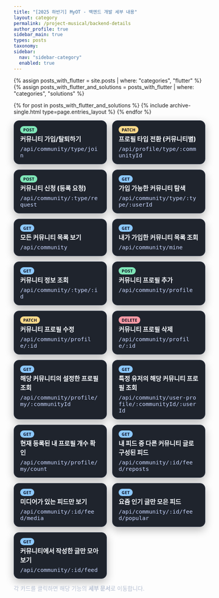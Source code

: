 ```yaml
---
title: "[2025 하반기] MyOT - 백엔드 개발 세부 내용"
layout: category
permalink: /project-musical/backend-details
author_profile: true
sidebar_main: true
types: posts
taxonomy:
sidebar:
  nav: "sidebar-category"
  enabled: true
---
```


{% assign posts_with_flutter = site.posts | where: "categories", "flutter" %}
{% assign posts_with_flutter_and_solutions = posts_with_flutter | where: "categories", "solutions" %}

{% for post in posts_with_flutter_and_solutions %}
  {% include archive-single.html type=page.entries_layout %}
{% endfor %}

<style>
/* 공통: 반투명/블러 제거 + 카드 가독성 강화 */
#backend-detail .feature-card {
  backdrop-filter: none !important;
  filter: none !important;
  background: #1f242d !important;
  border: 1px solid #3c4556 !important;
  border-radius: 14px;
  padding: 14px 16px;
  box-shadow: 0 8px 22px rgba(0,0,0,.28);
  transition: transform .12s ease, box-shadow .15s ease, border-color .15s ease, background .15s ease;
  display: block;
  text-decoration: none !important;
}
#backend-detail .feature-card:hover {
  transform: translateY(-2px);
  border-color: #55607a !important;
  background: #242b36 !important;
  box-shadow: 0 12px 28px rgba(0,0,0,.38);
}
#backend-detail .feature-title {
  color: #f4f7fb !important;
  font-weight: 800;
  margin-top: 2px;
  font-size: 1.02rem;
}
#backend-detail .feature-sub {
  color: #c9d7ff !important;
  margin-top: 6px;
  font: 500 .92rem ui-monospace, SFMono-Regular, Menlo, Consolas, monospace;
  word-break: break-all;
}

/* 뱃지 스타일 */
#backend-detail .feature-kicker {
  display: inline-block;
  padding: 4px 8px;
  border-radius: 999px;
  font: 700 11px/1 system-ui, -apple-system, Segoe UI, Roboto, Helvetica, Arial;
  letter-spacing: .03em;
  color: #0b1020 !important;
  border: 0 !important;
  background: #7fe5b7 !important; /* POST 기본 */
}
#backend-detail .feature-kicker.alt { background: #ffd98a !important; } /* PATCH */
#backend-detail .feature-kicker.danger { background: #ff9aa5 !important; } /* DELETE */
#backend-detail .feature-kicker.get { background: #8cc8ff !important; } /* GET */

/* 다크모드 전용 대비 강화 */
@media (prefers-color-scheme: dark) {
  #backend-detail .feature-card {
    background: #1e222b !important;
    border-color: #3d4352 !important;
    box-shadow: 0 10px 24px rgba(0,0,0,.35) !important;
  }
  #backend-detail .feature-card:hover {
    background: #242b36 !important;
    border-color: #505a6e !important;
    box-shadow: 0 14px 28px rgba(0,0,0,.42) !important;
  }
}

/* 레이아웃 */
.feature-grid {
  display: grid;
  gap: 14px;
  grid-template-columns: 1fr;
}
@media (min-width: 820px) {
  .feature-grid { grid-template-columns: 1fr 1fr; }
}
.feature-note {
  margin-top: 14px;
  color: #b8c2d4;
  font-size: .92rem;
}
</style>

<div id="backend-detail">

<div class="feature-grid">
  <a class="feature-card" href="/project-musical/backend/join-leave/">
    <div class="feature-kicker">POST</div>
    <div class="feature-title">커뮤니티 가입/탈퇴하기</div>
    <div class="feature-sub">/api/community/type/join</div>
  </a>

  <a class="feature-card" href="/SKT/main-project/backend/profile-switch/">
    <div class="feature-kicker alt">PATCH</div>
    <div class="feature-title">프로필 타입 전환 (커뮤니티별)</div>
    <div class="feature-sub">/api/profile/type/:communityId</div>
  </a>

  <a class="feature-card" href="/SKT/main-project/backend/request/">
    <div class="feature-kicker">POST</div>
    <div class="feature-title">커뮤니티 신청 (등록 요청)</div>
    <div class="feature-sub">/api/community/:type/request</div>
  </a>

  <a class="feature-card" href="/SKT/main-project/backend/discover/">
    <div class="feature-kicker get">GET</div>
    <div class="feature-title">가입 가능한 커뮤니티 탐색</div>
    <div class="feature-sub">/api/community/type/:type/:userId</div>
  </a>

  <a class="feature-card" href="/SKT/main-project/backend/all-list/">
    <div class="feature-kicker get">GET</div>
    <div class="feature-title">모든 커뮤니티 목록 보기</div>
    <div class="feature-sub">/api/community</div>
  </a>

  <a class="feature-card" href="/SKT/main-project/backend/my-list/">
    <div class="feature-kicker get">GET</div>
    <div class="feature-title">내가 가입한 커뮤니티 목록 조회</div>
    <div class="feature-sub">/api/community/mine</div>
  </a>

  <a class="feature-card" href="/SKT/main-project/backend/detail/">
    <div class="feature-kicker get">GET</div>
    <div class="feature-title">커뮤니티 정보 조회</div>
    <div class="feature-sub">/api/community/:type/:id</div>
  </a>

  <a class="feature-card" href="/SKT/main-project/backend/profile-create/">
    <div class="feature-kicker">POST</div>
    <div class="feature-title">커뮤니티 프로필 추가</div>
    <div class="feature-sub">/api/community/profile</div>
  </a>

  <a class="feature-card" href="/SKT/main-project/backend/profile-update/">
    <div class="feature-kicker alt">PATCH</div>
    <div class="feature-title">커뮤니티 프로필 수정</div>
    <div class="feature-sub">/api/community/profile/:id</div>
  </a>

  <a class="feature-card" href="/SKT/main-project/backend/profile-delete/">
    <div class="feature-kicker danger">DELETE</div>
    <div class="feature-title">커뮤니티 프로필 삭제</div>
    <div class="feature-sub">/api/community/profile/:id</div>
  </a>

  <a class="feature-card" href="/SKT/main-project/backend/profile-by-community/">
    <div class="feature-kicker get">GET</div>
    <div class="feature-title">해당 커뮤니티의 설정한 프로필 조회</div>
    <div class="feature-sub">/api/community/profile/my/:communityId</div>
  </a>

  <a class="feature-card" href="/SKT/main-project/backend/profile-by-user/">
    <div class="feature-kicker get">GET</div>
    <div class="feature-title">특정 유저의 해당 커뮤니티 프로필 조회</div>
    <div class="feature-sub">/api/community/user-profile/:communityId/:userId</div>
  </a>

  <a class="feature-card" href="/SKT/main-project/backend/profile-count/">
    <div class="feature-kicker get">GET</div>
    <div class="feature-title">현재 등록된 내 프로필 개수 확인</div>
    <div class="feature-sub">/api/community/profile/my/count</div>
  </a>

  <a class="feature-card" href="/SKT/main-project/backend/feed-reposts/">
    <div class="feature-kicker get">GET</div>
    <div class="feature-title">내 피드 중 다른 커뮤니티 글로 구성된 피드</div>
    <div class="feature-sub">/api/community/:id/feed/reposts</div>
  </a>

  <a class="feature-card" href="/SKT/main-project/backend/feed-media/">
    <div class="feature-kicker get">GET</div>
    <div class="feature-title">미디어가 있는 피드만 보기</div>
    <div class="feature-sub">/api/community/:id/feed/media</div>
  </a>

  <a class="feature-card" href="/SKT/main-project/backend/feed-popular/">
    <div class="feature-kicker get">GET</div>
    <div class="feature-title">요즘 인기 글만 모은 피드</div>
    <div class="feature-sub">/api/community/:id/feed/popular</div>
  </a>

  <a class="feature-card" href="/SKT/main-project/backend/feed-all/">
    <div class="feature-kicker get">GET</div>
    <div class="feature-title">커뮤니티에서 작성한 글만 모아보기</div>
    <div class="feature-sub">/api/community/:id/feed</div>
  </a>
</div>

<p class="feature-note">
  각 카드를 클릭하면 해당 기능의 <b>세부 문서</b>로 이동합니다.
</p>

</div>
